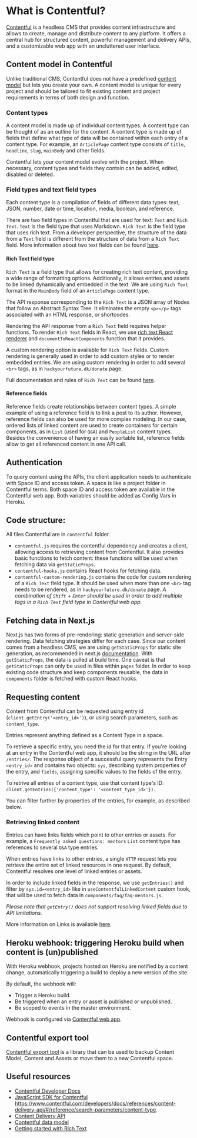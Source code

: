 # What is Contentful?

[Contentful](https://www.contentful.com/) is a headless CMS that provides content infrastructure and allows to create, manage and distribute content to any platform. It offers a central hub for structured content, powerful management and delivery APIs, and a customizable web app with an uncluttered user interface.

## Content model in Contentful

Unlike traditional CMS, Contentful does not have a predefined [content model](https://www.contentful.com/developers/docs/concepts/data-model/) but lets you create your own. A content model is unique for every project and should be tailored to fit existing content and project requirements in terms of both design and function.

### Content types

A content model is made up of individual content types. A content type can be thought of as an outline for the content. A content type is made up of fields that define what type of data will be contained within each entry of a content type. For example, an `ArticlePage` content type consists of `title`, `headline`, `slug`, `mainBody` and other fields. 

Contentful lets your content model evolve with the project. When necessary, content types and fields they contain can be added, edited, disabled or deleted. 

### Field types and text field types

Each content type is a compilation of fields of different data types: text, JSON, number, date or time, location, media, boolean, and reference. 

There are two field types in Contentful that are used for text: `Text` and `Rich Text`. `Text` is the field type that uses Markdown. `Rich Text` is the field type that uses rich text. From a developer perspective, the structure of the data from a `Text` field is different from the structure of data from a `Rich Text` field. More information about two text fields can be found [here](https://www.contentful.com/blog/2020/05/25/beginners-guide-to-contentful-text-types-markdown-richtext/). 

#### Rich Text field type

`Rich Text` is a field type that allows for creating rich text content, providing a wide range of formatting options. Additionally, it allows entries and assets to be linked dynamically and embedded in the text. We are using `Rich Text` format in the `MainBody` field of an `ArticlePage` content type. 

The API response corresponding to the `Rich Text` is a JSON array of Nodes that follow an Abstract Syntax Tree. It eliminates the empty `<p></p>` tags associated with an HTML response, or shortcodes. 

Rendering the API response from a `Rich Text` field requires helper functions. To render `Rich Text` fields in React, we use [rich text React renderer](https://github.com/contentful/rich-text/tree/master/packages/rich-text-react-renderer) and `documentToReactComponents` function that it provides.

A custom rendering option is available for `Rich Text` fields. Custom rendering is generally used in order to add custom styles or to render embedded entries. We are using custom rendering in order to add several `<br>` tags, as in `hackyourfuture.dk/donate` page. 

Full documentation and rules of `Rich Text` can be found [here](https://www.contentful.com/developers/docs/concepts/rich-text/#:~:text=Rich%20Text%20is%20a%20field,format%20on%20the%20API%20response).

#### Reference fields 

Reference fields create relationships between content types. A simple example of using a reference field is to link a post to its author. However, reference fields can also be used for more complex modeling. In our case, ordered lists of linked content are used to create containers for certain components, as in `List` (used for `Q&A`) and `PeopleList` content types. Besides the convenience of having an easily sortable list, reference fields allow to get all referenced content in one API call.

## Authentication

To query content using the APIs, the client application needs to authenticate with Space ID and access token. A space is like a project folder in Contentful terms. 
Both space ID and access token are available in the Contentful web app. Both variables should be added as Config Vars in Heroku. 

## Code structure:

All files Contentful are in `contentful` folder.

- `contentful.js` requires the contentful dependency and creates a client, allowing access to retrieving content from Contentful. It also provides basic functions to fetch content: these functions will be used when fetching data via `getStaticProps`. 
- `contentful-hooks.js` contains React hooks for fetching data.
- `contentful-custom-rendering.js` contains the code for custom rendering of a `Rich Text` field type. It should be used when more than one `<br>` tag needs to be rendered, as in `hackyourfuture.dk/donate` page. 
*A combination of `Shift` + `Enter` should be used in order to add multiple <br> tags in a `Rich Text` field type in Contentful web app.*

## Fetching data in Next.js

Next.js has two forms of pre-rendering: static generation and server-side rendering. Data fetching strategies differ for each case.
Since our content comes from a headless CMS, we are using `getStaticProps` for static site generation, as recommended in next.js [documentation](https://nextjs.org/docs/basic-features/data-fetching). With `getStaticProps`, the data is pulled at build time. 
One caveat is that `getStaticProps` can only be used in files within `pages` folder. In order to keep existing code structure and keep components reusable, the data in `components` folder is fetched with custom React hooks.

## Requesting content

Content from Contentful can be requested using entry id (`client.getEntry('<entry_id>')`), or using search parameters, such as `content_type`. 

Entries represent anything defined as a Content Type in a space. 

To retrieve a specific entry, you need the id for that entry. If you're looking at an entry in the Contentful web app, it should be the string in the URL after `/entries/`.
The response object of a successful query represents the Entry `<entry_id>` and contains two objects: `sys`, describing system properties of the entry, and `fields`, assigning specific values to the fields of the entry.

To retrive all entries of a content type, use that content type's ID: `client.getEntries({'content_type': '<content_type_id>'})`. 

You can filter further by properties of the entries, for example, as described below.

### Retrieving linked content

Entries can have links fields which point to other entries or assets. For example, a `Frequently asked questions: mentors` `List` content type has references to several `Q&A` type entries. 

When entries have links to other entries, a single `HTTP` request lets you retrieve the entire set of linked resources in one request. By default, Contentful resolves one level of linked entries or assets.

In order to include linked fields in the response, we use `getEntries()` and filter by `sys.id=<entry_id>` like in `useContentfulLinkedContent` custom hook, that will be used to fetch data in `components/faq/faq-mentors.js`.

*Please note that `getEntry()` does not support resolving linked fields due to API limitations.*

More information on Links is available [here](https://www.contentful.com/developers/docs/concepts/links/). 

## Heroku webhook: triggering Heroku build when content is (un)published

With Heroku webhook, projects hosted on Heroku are notified by a content change, automatically triggering a build to deploy a new version of the site.

By default, the webhook will:

* Trigger a Heroku build.
* Be triggered when an entry or asset is published or unpublished.
* Be scoped to events in the master environment.

Webhook is configured via [Contentful web app](https://app.contentful.com/spaces/46kdo181gk6a/settings/webhooks/7rShLBAySnY1iuGaKp1Dhr). 

## Contentful export tool

[Contentful export tool](https://github.com/contentful/contentful-export) is a library that can be used to backup Content Model, Content and Assets or move them to a new Contentful space. 

## Useful resources

* [Contentful Developer Docs](https://www.contentful.com/developers/docs/)
* [JavaScript SDK for Contentful](https://github.com/contentful/contentful.js) 
https://www.contentful.com/developers/docs/references/content-delivery-api/#/reference/search-parameters/content-type.
* [Content Delivery API](https://www.contentful.com/developers/docs/references/content-delivery-api/)
* [Contentful data model](https://www.contentful.com/developers/docs/concepts/data-model/)
* [Getting started with Rich Text](https://www.contentful.com/developers/docs/tutorials/general/getting-started-with-rich-text-field-type/)